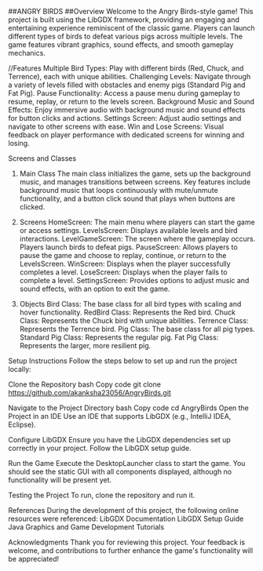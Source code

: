 
##ANGRY BIRDS
##Overview
Welcome to the Angry Birds-style game! This project is built using the LibGDX framework, providing an engaging and entertaining experience reminiscent of the classic game. Players can launch different types of birds to defeat various pigs across multiple levels. The game features vibrant graphics, sound effects, and smooth gameplay mechanics.

//Features
Multiple Bird Types: Play with different birds (Red, Chuck, and Terrence), each with unique abilities.
Challenging Levels: Navigate through a variety of levels filled with obstacles and enemy pigs (Standard Pig and Fat Pig).
Pause Functionality: Access a pause menu during gameplay to resume, replay, or return to the levels screen.
Background Music and Sound Effects: Enjoy immersive audio with background music and sound effects for button clicks and actions.
Settings Screen: Adjust audio settings and navigate to other screens with ease.
Win and Lose Screens: Visual feedback on player performance with dedicated screens for winning and losing.

Screens and Classes
1. Main Class
The main class initializes the game, sets up the background music, and manages transitions between screens. Key features include background music that loops continuously with mute/unmute functionality, and a button click sound that plays when buttons are clicked.

2. Screens
HomeScreen: The main menu where players can start the game or access settings.
LevelsScreen: Displays available levels and bird interactions.
LevelGameScreen: The screen where the gameplay occurs. Players launch birds to defeat pigs.
PauseScreen: Allows players to pause the game and choose to replay, continue, or return to the LevelsScreen.
WinScreen: Displays when the player successfully completes a level.
LoseScreen: Displays when the player fails to complete a level.
SettingsScreen: Provides options to adjust music and sound effects, with an option to exit the game.

4. Objects
Bird Class: The base class for all bird types with scaling and hover functionality.
RedBird Class: Represents the Red bird.
Chuck Class: Represents the Chuck bird with unique abilities.
Terrence Class: Represents the Terrence bird.
Pig Class: The base class for all pig types.
Standard Pig Class: Represents the regular pig.
Fat Pig Class: Represents the larger, more resilient pig.


Setup Instructions
Follow the steps below to set up and run the project locally:

Clone the Repository
bash
Copy code
git clone https://github.com/akanksha23056/AngryBirds.git

Navigate to the Project Directory
bash
Copy code
cd AngryBirds
Open the Project in an IDE Use an IDE that supports LibGDX (e.g., IntelliJ IDEA, Eclipse).

Configure LibGDX Ensure you have the LibGDX dependencies set up correctly in your project. Follow the LibGDX setup guide.

Run the Game Execute the DesktopLauncher class to start the game. You should see the static GUI with all components displayed, although no functionality will be present yet.

Testing the Project
To run, clone the repository and run it.

References
During the development of this project, the following online resources were referenced:
LibGDX Documentation
LibGDX Setup Guide
Java Graphics and Game Development Tutorials

Acknowledgments
Thank you for reviewing this project. Your feedback is welcome, and contributions to further enhance the game's functionality will be appreciated!
